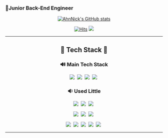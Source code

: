 <h3> 🐤Junior Back-End Engineer </h3>

<div align=center>
  
[![AhnNick's GitHub stats](https://github-readme-stats.vercel.app/api?username=AhnNick&show_icons=true&theme=vue)](https://github.com/anuraghazra/github-readme-stats)

</div>
<div align=center>
  
[![Hits](https://hits.seeyoufarm.com/api/count/incr/badge.svg?url=https%3A%2F%2Fgithub.com%2FAhnNick&count_bg=%2386D14E&title_bg=%234B4D47&icon=github.svg&icon_color=%23EDF1E6&title=hits&edge_flat=false)](https://hits.seeyoufarm.com)
  <a href="https://velog.io/@ahnick"><img src="https://img.shields.io/badge/AhnNick's Tech Velog-11B48A?style=flat-square&logo=Vimeo&logoColor=white&link=https://velog.io/@ahnick"/></a>
  

</div>

---

<h2 align='center'> 🔨 Tech Stack 🔨 </h2>
<h3 align=center> 🔊 Main Tech Stack </h3>
<p align=center>
  <img src="https://img.shields.io/badge/Java-007396?style=flat-square&logo=Java&logoColor=white"/></a>&nbsp
  <img src="https://img.shields.io/badge/SpringBoot-6DB33F?style=flat-square&logo=Spring&logoColor=white"/></a>&nbsp
  <img src="https://img.shields.io/badge/Docker-2496ED?style=flat-square&logo=Docker&logoColor=white"/></a>&nbsp
  <img src="https://img.shields.io/badge/AmazonAWS-232F3E?style=flat-square&logo=Amazon-AWS&logoColor=white"/></a>&nbsp
</p>

<h3 align=center> 🔉 Used Little </h3>
<p align=center>
  <img src="https://img.shields.io/badge/Python-3776AB?style=flat-square&logo=Python&logoColor=white"/></a>&nbsp
  <img src="https://img.shields.io/badge/Kotlin-0095D5?style=flat-square&logo=Kotlin&logoColor=white"/></a>&nbsp
  <img src="https://img.shields.io/badge/Swift-FA7343?style=flat-square&logo=Swift&logoColor=white"/></a>&nbsp
</p>
<p align=center>
  <img src="https://img.shields.io/badge/Jira-0052CC?style=flat-square&logo=Jira&logoColor=white"/></a>&nbsp
  <img src="https://img.shields.io/badge/ElasticStack-005571?style=flat-square&logo=Elastic-Stack&logoColor=white"/></a>&nbsp
  <img src="https://img.shields.io/badge/RabbitMQ-FF6600?style=flat-square&logo=RabbitMQ&logoColor=white"/></a>&nbsp
</p>
<p align=center>
  <img src="https://img.shields.io/badge/React-61DAFB?style=flat-square&logo=React&logoColor=black"/></a>&nbsp
  <img src="https://img.shields.io/badge/Flask-000000?style=flat-square&logo=Flask&logoColor=white"/></a>&nbsp
  <img src="https://img.shields.io/badge/MariaDB-003545?style=flat-square&logo=MariaDB&logoColor=white"/></a>&nbsp
  <img src="https://img.shields.io/badge/MySQL-4479A1?style=flat-square&logo=MySQL&logoColor=white"/></a>&nbsp
  <img src="https://img.shields.io/badge/Tensorflow-FF6F00?style=flat-square&logo=Tensorflow&logoColor=white"/></a>&nbsp
</p>

---
<!--
<div align=center>

[![Readme Card](https://github-readme-stats.vercel.app/api/pin/?username=Silicon-Valley-Online-Internship&repo=PillGood_MainWAS&theme=vue)](https://github.com/Silicon-Valley-Online-Internship/PillGood_MainWAS)
[![Readme Card](https://github-readme-stats.vercel.app/api/pin/?username=AhnNick&repo=TIL&theme=vue)](https://github.com/AhnNick/TIL)

[![Readme Card](https://github-readme-stats.vercel.app/api/pin/?username=AhnNick&repo=NetworkRouting&theme=vue)](https://github.com/AhnNick/NetworkRouting)
[![Readme Card](https://github-readme-stats.vercel.app/api/pin/?username=AhnNick&repo=ImageProcessing&theme=vue)](https://github.com/AhnNick/ImageProcessing)

</div>
-->
